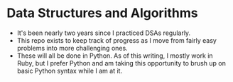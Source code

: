 # Data Structures and Algorithms
- It's been nearly two years since I practiced DSAs regularly.
- This repo exists to keep track of progress as I move from fairly easy problems into more challenging ones.
- These will all be done in Python. As of this writing, I mostly work in Ruby, but I prefer Python and am taking this opportunity to brush up on basic Python syntax while I am at it.


